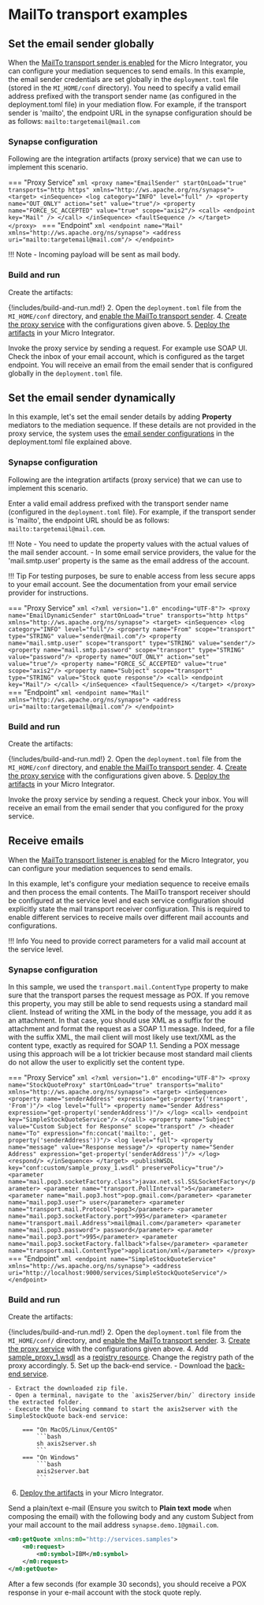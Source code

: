 # MailTo transport examples

## Set the email sender globally

When the [MailTo transport sender is enabled]({{base_path}}/install-and-setup/setup/transport-configurations/configuring-transports/#configuring-the-mailto-transport) for the Micro Integrator, you can configure your mediation sequences to send emails. In this example, the email sender credentials are set globally in the `deployment.toml` file (stored in the `MI_HOME/conf` directory). You need to specify a valid email address prefixed with the transport sender name (as configured in the deployment.toml file) in your mediation flow. For example, if the transport sender is 'mailto', the endpoint URL in the synapse configuration should be as follows: `mailto:targetemail@mail.com`

### Synapse configuration

Following are the integration artifacts (proxy service) that we can use to implement this scenario.

=== "Proxy Service"
    ```xml
    <proxy name="EmailSender" startOnLoad="true" transports="http https" xmlns="http://ws.apache.org/ns/synapse">
        <target>
            <inSequence>
                <log category="INFO" level="full" />
                <property name="OUT_ONLY" action="set" value="true"/>
                <property name="FORCE_SC_ACCEPTED" value="true" scope="axis2"/>
                <call>
                    <endpoint key="Mail" />
                </call>
            </inSequence>
            <faultSequence />
        </target>
    </proxy>
    ```
=== "Endpoint"
    ```xml
    <endpoint name="Mail" xmlns="http://ws.apache.org/ns/synapse">
       <address uri="mailto:targetemail@mail.com"/>
    </endpoint>
    ```

!!! Note
    - Incoming payload will be sent as mail body.

### Build and run

Create the artifacts:

{!includes/build-and-run.md!}
2. Open the `deployment.toml` file from the `MI_HOME/conf` directory, and [enable the MailTo transport sender]({{base_path}}/install-and-setup/setup/transport-configurations/configuring-transports/#configuring-the-mailto-transport).
4. [Create the proxy service]({{base_path}}/develop/creating-artifacts/creating-a-proxy-service) with the configurations given above.
5. [Deploy the artifacts]({{base_path}}/develop/deploy-artifacts) in your Micro Integrator. 

Invoke the proxy service by sending a request. For example use SOAP UI. Check the inbox of your email account, which is configured as the target endpoint. You will receive an email from the email sender that is configured globally in the `deployment.toml` file.

## Set the email sender dynamically

In this example, let's set the email sender details by adding **Property** mediators to the mediation sequence. If these details are not provided in the proxy service, the system uses the [email sender configurations](#globally-setting-the-email-sender) in the deployment.toml file explained above.

### Synapse configuration

Following are the integration artifacts (proxy service) that we can use to implement this scenario.

Enter a valid email address prefixed with the transport sender name (configured in the `deployment.toml` file). For example, if the transport sender is 'mailto', the endpoint URL should be as follows: `mailto:targetemail@mail.com`.

!!! Note
    -   You need to update the property values with the actual values of the mail sender account.
    -   In some email service providers, the value for the 'mail.smtp.user' property is the same as the email address of the account.

!!! Tip
    For testing purposes, be sure to enable access from less secure apps to your email account. See the documentation from your email service provider for instructions.

=== "Proxy Service"
    ```xml
    <?xml version="1.0" encoding="UTF-8"?>
    <proxy name="EmailDynamicSender" startOnLoad="true" transports="http https"
        xmlns="http://ws.apache.org/ns/synapse">
        <target>
            <inSequence>
                <log category="INFO" level="full"/>
                <property name="From" scope="transport" type="STRING"
                    value="sender@mail.com"/>
                <property name="mail.smtp.user" scope="transport" type="STRING" value="sender"/>
                <property name="mail.smtp.password" scope="transport" type="STRING" value="password"/>
                <property name="OUT_ONLY" action="set" value="true"/>
                <property name="FORCE_SC_ACCEPTED" value="true" scope="axis2"/>
                <property name="Subject" scope="transport" type="STRING" value="Stock quote response"/>
                <call>
                    <endpoint key="Mail"/>
                </call>
            </inSequence>
            <faultSequence/>
        </target>
    </proxy>
    ```
=== "Endpoint"
    ```xml
    <endpoint name="Mail" xmlns="http://ws.apache.org/ns/synapse">
       <address uri="mailto:targetemail@mail.com"/>
    </endpoint>
    ```

### Build and run

Create the artifacts:

{!includes/build-and-run.md!}
2. Open the `deployment.toml` file from the `MI_HOME/conf` directory, and [enable the MailTo transport sender]({{base_path}}/install-and-setup/setup/transport-configurations/configuring-transports/#configuring-the-mailto-transport).
4. [Create the proxy service]({{base_path}}/develop/creating-artifacts/creating-a-proxy-service) with the configurations given above.
5. [Deploy the artifacts]({{base_path}}/develop/deploy-artifacts) in your Micro Integrator. 

Invoke the proxy service by sending a request. Check your inbox. You will receive an email from the email sender that you configured for the proxy service.

## Receive emails

When the [MailTo transport listener is enabled]({{base_path}}/install-and-setup/setup/transport-configurations/configuring-transports/#configuring-the-mailto-transport) for the Micro Integrator, you can configure your mediation sequences to send emails.

In this example, let's configure your mediation sequence to receive emails and then process the email contents. The MailTo transport receiver should be configured at the service level and each service configuration should explicitly state the mail transport receiver configuration. This is required to enable different services to receive mails over different mail accounts and configurations.

!!! Info
    You need to provide correct parameters for a valid mail account at the service level.

### Synapse configuration

In this sample, we used the `transport.mail.ContentType` property to make sure that the transport parses the request message as POX. If you remove this property, you may still be able to send requests using a standard mail client. Instead of writing the XML in the body of the message, you add it as an attachment. In that case, you should use XML as a suffix for the attachment and format the request as a SOAP 1.1 message. Indeed, for a file with the suffix XML, the mail client will most likely use text/XML as the content type, exactly as required for SOAP 1.1. Sending a POX message using this approach will be a lot trickier because most standard mail clients do not allow the user to explicitly set the content type.

=== "Proxy Service"
    ```xml
    <?xml version="1.0" encoding="UTF-8"?>
    <proxy name="StockQuoteProxy" startOnLoad="true" transports="malito" xmlns="http://ws.apache.org/ns/synapse">
        <target>
            <inSequence>
                <property name="senderAddress" expression="get-property('transport', 'From')"/>
                <log level="full">
                    <property name="Sender Address" expression="get-property('senderAddress')"/>
                </log>
                <call>
                    <endpoint key="SimpleStockQuoteService"/>
                </call>
                <property name="Subject" value="Custom Subject for Response" scope="transport" />
                <header name="To" expression="fn:concat('mailto:', get-property('senderAddress'))"/>
                <log level="full">
                    <property name="message" value="Response message"/>
                    <property name="Sender Address" expression="get-property('senderAddress')"/>
                </log>
                <respond/>
            </inSequence>
        </target>
        <publishWSDL key="conf:custom/sample_proxy_1.wsdl" preservePolicy="true"/>
        <parameter name="mail.pop3.socketFactory.class">javax.net.ssl.SSLSocketFactory</parameter>
        <parameter name="transport.PollInterval">5</parameter>
        <parameter name="mail.pop3.host">pop.gmail.com</parameter>
        <parameter name="mail.pop3.user"> user</parameter>
        <parameter name="transport.mail.Protocol">pop3</parameter>
        <parameter name="mail.pop3.socketFactory.port">995</parameter>
        <parameter name="transport.mail.Address">mail@mail.com</parameter>
        <parameter name="mail.pop3.password"> password</parameter>
        <parameter name="mail.pop3.port">995</parameter>
        <parameter name="mail.pop3.socketFactory.fallback">false</parameter>
        <parameter name="transport.mail.ContentType">application/xml</parameter>
    </proxy>
    ```
=== "Endpoint"
    ```xml
    <endpoint name="SimpleStockQuoteService" xmlns="http://ws.apache.org/ns/synapse">
       <address uri="http://localhost:9000/services/SimpleStockQuoteService"/>
    </endpoint>
    ```

### Build and run

Create the artifacts:

{!includes/build-and-run.md!}
2. Open the `deployment.toml` file from the `MI_HOME/conf/` directory, and [enable the MailTo transport sender]({{base_path}}/install-and-setup/setup/transport-configurations/configuring-transports/#configuring-the-mailto-transport).
3. [Create the proxy service]({{base_path}}/develop/creating-artifacts/creating-a-proxy-service) with the configurations given above.
4. Add [sample_proxy_1.wsdl](https://github.com/wso2-docs/WSO2_EI/blob/master/samples-protocol-switching/sample_proxy_1.wsdl) as a [registry resource]({{base_path}}/develop/creating-artifacts/creating-registry-resources). Change the registry path of the proxy accordingly. 
5. Set up the back-end service.
    - Download the [back-end service](https://github.com/wso2-docs/WSO2_EI/blob/master/Back-End-Service/axis2Server.zip).
    
    - Extract the downloaded zip file.
    - Open a terminal, navigate to the `axis2Server/bin/` directory inside the extracted folder.
    - Execute the following command to start the axis2server with the SimpleStockQuote back-end service:

        === "On MacOS/Linux/CentOS"
            ```bash
            sh axis2server.sh
            ```
        === "On Windows"
            ```bash
            axis2server.bat
            ```

6. [Deploy the artifacts]({{base_path}}/develop/deploy-artifacts) in your Micro Integrator. 

Send a plain/text e-mail (Ensure you switch to **Plain text** **mode** when composing the email) with the following body and any custom Subject from your mail account to the mail address `synapse.demo.1@gmail.com`. 

```xml 
<m0:getQuote xmlns:m0="http://services.samples">
    <m0:request>
        <m0:symbol>IBM</m0:symbol>
    </m0:request>
</m0:getQuote>
```

After a few seconds (for example 30 seconds), you should receive a POX response in your e-mail account with the stock quote reply.
